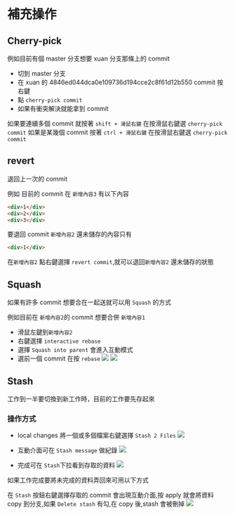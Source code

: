 # 補充操作

## Cherry-pick

例如目前有個 master 分支想要 xuan 分支那條上的 commit

- 切到 master 分支
- 在 xuan 的 4846ed044dca0e109736d194cce2c8f61d12b550 commit 按右鍵
- 點 `cherry-pick commit`
- 如果有衝突解決就能拿到 commit

如果要連續多個 commit 就按著 `shift + 滑鼠右鍵` 在按滑鼠右鍵選 `cherry-pick commit`
如果是某幾個 commit 按著 `ctrl + 滑鼠右鍵` 在按滑鼠右鍵選 `cherry-pick commit`

## revert

退回上一次的 commit

例如 目前的 commit 在 `新增內容3` 有以下內容

```html
<div>1</div>
<div>2</div>
<div>3</div>
```

要退回 commit `新增內容2` 還未儲存的內容只有

```html
<div>1</div>
```

在`新增內容2` 點右鍵選擇 `revert commit`,就可以退回`新增內容2` 還未儲存的狀態

## Squash

如果有許多 commit 想要合在一起送就可以用 `Squash` 的方式

例如目前在 `新增內容2`的 commit 想要合併 `新增內容1`

- 滑鼠左鍵到`新增內容2`
- 右鍵選擇 `interactive rebase`
- 選擇 `Squash into parent` 會進入互動模式
- 選前一個 commit 在按 `rebase`
  ![](https://i.imgur.com/emNQlq3.png)
  ![](https://i.imgur.com/wI5nB3R.png)

## Stash

工作到一半要切換到新工作時，目前的工作要先存起來

### 操作方式

- local changes 將一個或多個檔案右鍵選擇 `Stash 2 Files`
  ![](https://i.imgur.com/ifXy8mB.png)

- 互動介面可在 `Stash message` 做紀錄
  ![](https://i.imgur.com/aTYqO8Y.png)

- 完成可在 `Stash`下拉看到存取的資料
  ![](https://i.imgur.com/b9AjkJz.png)

如果工作完成要將未完成的資料弄回來可用以下方式

在 `Stash` 按鈕右鍵選擇存取的 commit 會出現互動介面,按 apply 就會將資料 copy 到分支,如果 `Delete stash` 有勾,在 copy 後,stash 會被刪掉
![](https://i.imgur.com/AYQ3lfa.png)
